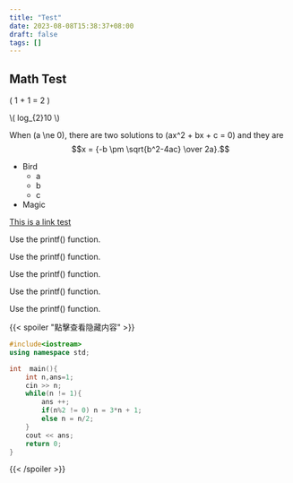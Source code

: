 ```yaml
---
title: "Test"
date: 2023-08-08T15:38:37+08:00
draft: false
tags: []
---
```


## Math Test

\( 1 + 1 = 2 \)


<div>\( log_{2}10 \)</div>

When \(a \ne 0\), there are two solutions to \(ax^2 + bx + c = 0\) and they are
$$x = {-b \pm \sqrt{b^2-4ac} \over 2a}.$$

*   Bird
    - a
    - b
    - c
*   Magic

[This is a link test](https://www.youtube.com/watch?v=8W5BYM7bAx8&ab_channel=%E4%B8%8A%E7%8F%AD%E4%B8%8D%E8%A6%81%E7%9C%8BNSFW)

Use the <span class="info">printf()</span> function.

Use the <span class="success">printf()</span> function.

Use the <span class="warning">printf()</span> function.

Use the <span class="danger">printf()</span> function.

Use the <span class="mark">printf()</span> function.



{{< spoiler "點擊查看隐藏内容" >}}

```cpp
#include<iostream>
using namespace std;

int  main(){
	int n,ans=1;
	cin >> n;
	while(n != 1){
		ans ++;
		if(n%2 != 0) n = 3*n + 1;
		else n = n/2;
	}
	cout << ans;
	return 0;
}
```

{{< /spoiler >}}
